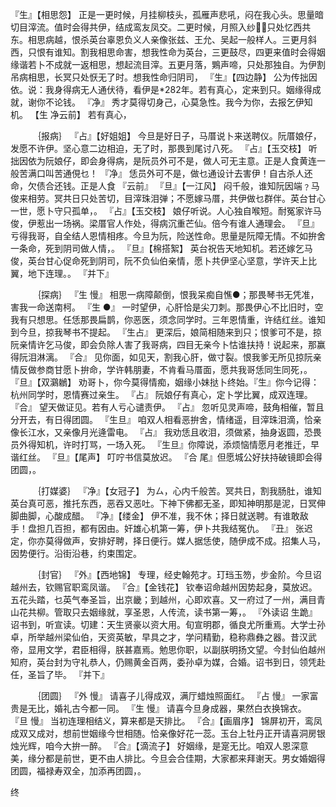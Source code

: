 <!-- { "loadSidebar": true } -->
『生』【相思怨】 正是一更时候，月挂柳枝头，孤雁声悲吼，闷在我心头。思量暗切目滓流。值时会得共伊，结成鸾友凤交。二更时候，月照入纱，只处忆西共东。相思病越，恨杀英台辜恩负义人亲像张兹、王允、吴起一般样人。三更月斜西，只恨有谁知。割我相思命害，想我性命为英台，三更鼓尽，四更来值时会得姻缘谐若卜不成就一返相思，想起流目滓。五更月落，鶪声啼，只处那独自。为伊割吊病相思，长冥只处恹无了时。想我性命归阴司， 
『生』【四边静】 公为传拙因依。说：我身得病无人通伏待，看伊是*282年。若有真心，定来到只。姻缘得成就，谢你不论钱。 
『净』 秀才莫得切身己，心莫急性。我今为你，去报乞伊知机。 
【生 净云前】 若有真心， 


　　　｛报病｝ 
『占』【好姐姐】 今旦是好日子，马厝说卜来送聘仪。阮厝娘仔，发愿不许伊。坚心意二边相迫，无了时，那畏到尾讨八死。 
『占』【玉交枝】 听拙因依为阮娘仔，即会身得病，是阮员外可不是，做人可无主意。正是人食黄连一般苦满口叫苦通俔乜！ 
『净』 恁员外可不是，做乜通设计去害伊！自古杀人还命，欠债合还钱。正是人食 
『云前』 
『旦』【一江风】 闷千般，谁知阮因端﹖马俊来相劳。冥共日只处苦切，目滓珠泪弹；不愿嫁马厝，共伊做乜群伴。英台甘心一世，愿卜守只孤单，。 
『占』【玉交枝】 娘仔听说。人心独自喉短。耐冤家许马俊，伊惹出一场祸。梁厝官人作处，得病沉重芒仙。倍今有谁人通理会。 
『旦』 亏得我哥，自全结人恩情相疼。今旦为阮，险送性命。思量是阮障无情。不如拚舍一条命，死到阴司做人情，。 
『旦』【棉搭絮】 英台祝告天地知机。若还嫁乞马俊，英台甘心促命死到阴司，阮不负仙伯亲情，愿卜共伊坚心坚意，学许天上比翼，地下连理。。 
『并下』 


　　　｛探病｝ 
『生 慢』 相思一病障颠倒，恨我呆痴自憔●；那畏琴书无凭准，害我一命送南柯。 
『生 ●』 一时望伊，心肝恰是尖刀刺。那畏伊心不比旧时，空我有只想思。任恁那畏扁鹊，你恶医，须念同学时。三年恩情重，许结红丝。谁知到今旦，掠我琴书不提起。 
『生占』 更深后，娘简相随来到只；恨爹可不是，掠阮亲情许乞马俊，即会负除人害了我哥病，四目无亲今卜怙谁扶持！说起来，那赢得阮泪淋漓。 
『合』 见你面，如见天，割我心肝，做寸裂。恨我爹无所见掠阮亲情反做参商甘愿卜拚命，学许韩朋妻，不肯看马厝面，愿共我哥恁同生同死，。 
『旦』【双鸂鶒】 劝哥卜，你今莫得情痴，姻缘小妹挞卜终始。『生』你今记得：杭州同学时，恩情赛过亲生。 
『占』 阮娘仔有真心，定卜学比翼，成双连理。 
『合』 望天做证见。若有人亏心谴责伊。 
『占』 忽听见灵声啼，鼓角相催，暂且分开去，有日得团圆。 
『生旦』 咱双人相看恶拚舍，情绪遥，目滓珠泪滴，恰亲像长江水，又亲像月光逄雷电。 
『占』 我劝恁且收泪，须做紧，抽身返圆，恐畏员外得知机，许时打骂，一场入死。 
『生旦』你障说，添烦恼情愿月老推迁，早谐红丝。 
『旦』【尾声】 叮咛书信莫放迟。 
『合 尾』但愿城公好扶持破镜即会得团圆，。 

　　　｛打媒婆｝ 
『净』【女冠子】 为ㄙ，心内千般苦。冥共日，割我肠肚，谁知英台真可恶，推托东西，恶吞又恶吐。下神下佛都无圣，即知神明那是泥，日冥伸脚曲脚，心酸成醋。 
『净』【缕金】 伊不准，我不休；择日就送聘。有谁敢敌手！盘担几百担，都有因由。奸雄心机第一筹，伊卜共我结冤仇。 
『丑』 张迟定，你亦莫得做声，安排好聘，择日便行。媒人据恁使，随伊成不成。招集人马，因势便行。沿街沿巷，约束围定。 

　　　｛封官｝ 
『外』【西地锦】 专理，经史翰苑才。玎珰玉笏，步金阶。今旦诏越州去，钦赐官职鸾凤谐。 
『合』【金钱花】 钦奉诏命越州因势起身，莫放迟。五花头踏，乜英气奉圣旨，出京畿；到越州，心即欢喜。又一府过了一州，满目青山花共柳。管取只去姻缘就，享圣恩，人传流，读书第一筹，。 
『外读诏 生跪』 诏书到，听宣读。切建：天生贤豪以资大用。旬宣明郡，循良尤所重焉。大学士孙卓，所举越州梁仙伯，天资英敏，早具之才，学问精勤，稳称鼎彝之器。昔汉武帝，显用文学，君臣相得，朕甚嘉焉。勉思你职，以副朕明扬文望。今封仙伯越州知府，英台封为守礼恭人，仍赐黄金百两，委孙卓为媒，合婚。诏书到日，领凭赴任，圣旨了毕。 
『并下』 


　　　｛团圆｝ 
『外 慢』 请喜子儿得成双，满厅蜡烛照面红。 
『占 慢』 一家富贵是无比，婚礼古今都一同。 
『生 慢』 请喜今旦身成器，果然白衣换锦衣。 
『旦 慢』 当初连理相结义，算来都是天排比。 
『合』【画眉序】 锦屏初开，鸾凤成双又成对，想前世姻缘今世相随。恰亲像好花一蕊。玉台上牡丹正开请喜洞房银烛光辉，咱今大拚一醉。 
『合』【滴流子】 好姻缘，是寔无比。咱双人恩深意美，缘分都是前世，更不由人排比。今旦会合佳期，大家都来拜谢天。男女婚姻得团圆，福禄寿双全，加添再团圆，。 

终
 
